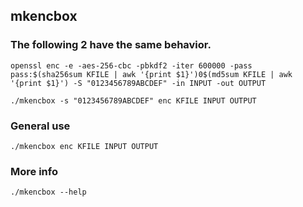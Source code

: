 ## mkencbox

### The following 2 have the same behavior.

```
openssl enc -e -aes-256-cbc -pbkdf2 -iter 600000 -pass pass:$(sha256sum KFILE | awk '{print $1}')0$(md5sum KFILE | awk '{print $1}') -S "0123456789ABCDEF" -in INPUT -out OUTPUT
```

```
./mkencbox -s "0123456789ABCDEF" enc KFILE INPUT OUTPUT
```

### General use

```
./mkencbox enc KFILE INPUT OUTPUT
```

### More info

```
./mkencbox --help
```
